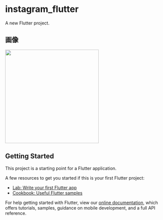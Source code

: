 # instagram_flutter

A new Flutter project.

## 画像

<img src="https://user-images.githubusercontent.com/92189386/157774636-0d1e5a8b-48c6-4dba-91e7-c614832e6904.png" width="300">


## Getting Started

This project is a starting point for a Flutter application.

A few resources to get you started if this is your first Flutter project:

- [Lab: Write your first Flutter app](https://flutter.dev/docs/get-started/codelab)
- [Cookbook: Useful Flutter samples](https://flutter.dev/docs/cookbook)

For help getting started with Flutter, view our
[online documentation](https://flutter.dev/docs), which offers tutorials,
samples, guidance on mobile development, and a full API reference.
